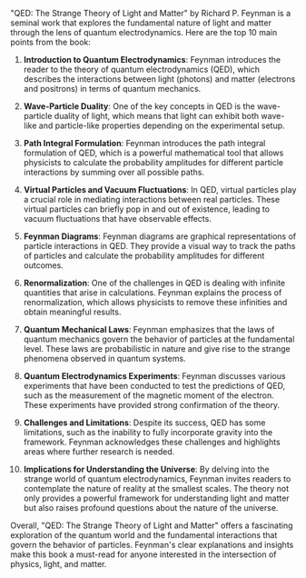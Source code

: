 "QED: The Strange Theory of Light and Matter" by Richard P. Feynman is a seminal work that explores the fundamental nature of light and matter through the lens of quantum electrodynamics. Here are the top 10 main points from the book:

1. **Introduction to Quantum Electrodynamics**: Feynman introduces the reader to the theory of quantum electrodynamics (QED), which describes the interactions between light (photons) and matter (electrons and positrons) in terms of quantum mechanics.

2. **Wave-Particle Duality**: One of the key concepts in QED is the wave-particle duality of light, which means that light can exhibit both wave-like and particle-like properties depending on the experimental setup.

3. **Path Integral Formulation**: Feynman introduces the path integral formulation of QED, which is a powerful mathematical tool that allows physicists to calculate the probability amplitudes for different particle interactions by summing over all possible paths.

4. **Virtual Particles and Vacuum Fluctuations**: In QED, virtual particles play a crucial role in mediating interactions between real particles. These virtual particles can briefly pop in and out of existence, leading to vacuum fluctuations that have observable effects.

5. **Feynman Diagrams**: Feynman diagrams are graphical representations of particle interactions in QED. They provide a visual way to track the paths of particles and calculate the probability amplitudes for different outcomes.

6. **Renormalization**: One of the challenges in QED is dealing with infinite quantities that arise in calculations. Feynman explains the process of renormalization, which allows physicists to remove these infinities and obtain meaningful results.

7. **Quantum Mechanical Laws**: Feynman emphasizes that the laws of quantum mechanics govern the behavior of particles at the fundamental level. These laws are probabilistic in nature and give rise to the strange phenomena observed in quantum systems.

8. **Quantum Electrodynamics Experiments**: Feynman discusses various experiments that have been conducted to test the predictions of QED, such as the measurement of the magnetic moment of the electron. These experiments have provided strong confirmation of the theory.

9. **Challenges and Limitations**: Despite its success, QED has some limitations, such as the inability to fully incorporate gravity into the framework. Feynman acknowledges these challenges and highlights areas where further research is needed.

10. **Implications for Understanding the Universe**: By delving into the strange world of quantum electrodynamics, Feynman invites readers to contemplate the nature of reality at the smallest scales. The theory not only provides a powerful framework for understanding light and matter but also raises profound questions about the nature of the universe.

Overall, "QED: The Strange Theory of Light and Matter" offers a fascinating exploration of the quantum world and the fundamental interactions that govern the behavior of particles. Feynman's clear explanations and insights make this book a must-read for anyone interested in the intersection of physics, light, and matter.